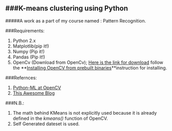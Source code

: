 ###K-means clustering using Python
---
#####A work as a part of my course named : Pattern Recognition.

###Requirements:
1. Python 2.x
2. Matplotlib(pip it!)
3. Numpy (Pip it!)
4. Pandas (Pip it!)
5. OpenCv (Download from OpenCv); [Here is the link for download](https://sourceforge.net/projects/opencvlibrary/) follow the **[Installing OpenCV from prebuilt binaries](http://docs.opencv.org/3.1.0/d5/de5/tutorial_py_setup_in_windows.html#gsc.tab=0)**instruction for installing.


###Refernces:
1. [Python-ML at OpenCV](http://opencv-python-tutroals.readthedocs.org/en/latest/py_tutorials/py_ml/py_kmeans/py_kmeans_opencv/py_kmeans_opencv.html)
2. [This Awesome Blog](http://opencvpython.blogspot.sg/2013_01_01_archive.html)

###N.B.:
1. The math behind KMeans is not explicitly used because it is already defined in the *kmeans()* function of OpenCV.
2. Self Generated dateset is used.
